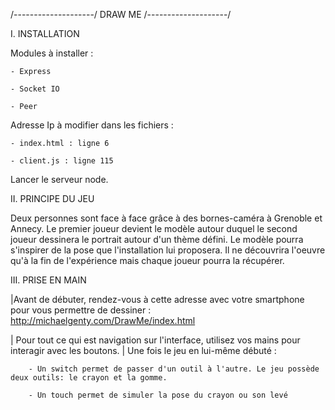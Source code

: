 /--------------------/
       DRAW ME
/--------------------/

I. INSTALLATION

  Modules à installer : 
  
    - Express
    
    - Socket IO
   
    - Peer
    
  Adresse Ip à modifier dans les fichiers :
  
    - index.html : ligne 6
    
    - client.js : ligne 115
    
    
  Lancer le serveur node. 
  
II. PRINCIPE DU JEU

  Deux personnes sont face à face grâce à des bornes-caméra à Grenoble et Annecy. Le premier joueur devient le modèle   autour duquel le second joueur dessinera le portrait autour d'un thème défini. Le modèle pourra s'inspirer de la      pose que l'installation lui proposera. Il ne découvrira l'oeuvre qu'à la fin de l'expérience mais chaque joueur       pourra   la récupérer.

III. PRISE EN MAIN

  |Avant de débuter, rendez-vous à cette adresse avec votre smartphone pour vous permettre de dessiner :
  http://michaelgenty.com/DrawMe/index.html

  | Pour tout ce qui est navigation sur l'interface, utilisez vos mains pour interagir avec les boutons. 
  | Une fois le jeu en lui-même débuté :
  
        - Un switch permet de passer d'un outil à l'autre. Le jeu possède deux outils: le crayon et la gomme.
        
        - Un touch permet de simuler la pose du crayon ou son levé
